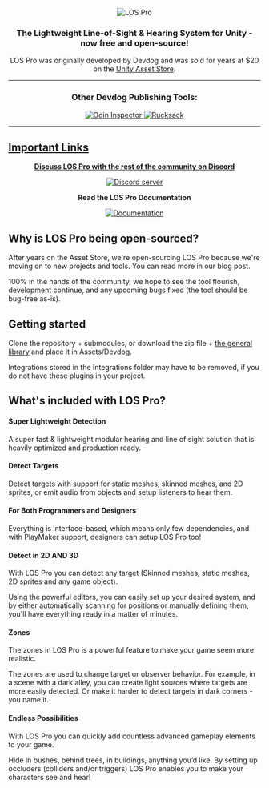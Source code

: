 <p align="center">
    <img src="https://i.imgur.com/WKtbFNZ.jpg" alt="LOS Pro">
</p>
<h3 align="center" style="text-align:center;">
	The Lightweight Line-of-Sight & Hearing System for Unity - now free and open-source!
</h3>
<p align="center">
	LOS Pro was originally developed by Devdog and was sold for years at $20 on the <a href="https://assetstore.unity.com/publishers/3727">Unity Asset Store</a>.
</p>

<hr>

<h3 align="center" style="text-align:center;">
	Other Devdog Publishing Tools:
</h3>
<p align="center">	
	<a href="https://odininspector.com" target="_blank">
		<img src="https://i.imgur.com/mIPtgxG.png" alt="Odin Inspector">
	</a>
	<a href="https://assetstore.unity.com/packages/templates/systems/rucksack-ultimate-inventory-system-114921" target="_blank">
		<img src="https://i.imgur.com/IxKDtuv.png" alt="Rucksack">
</p>
<hr>

## Important Links
<p align="center">
	<b>Discuss LOS Pro with the rest of the community on Discord</b></p>
<p align="center">
	<a href="https://discord.gg/AgDmStu">
		<img src="https://discordapp.com/api/guilds/355444042009673728/embed.png" alt="Discord server"></a></p>

<p align="center">
	<b>Read the LOS Pro Documentation</b></p>
<p align="center">
	<a href="https://los-pro-docs.readthedocs.io/en/latest/">
		<img src="https://i.imgur.com/0uTxaXy.png" alt="Documentation"></a></p>

## Why is LOS Pro being open-sourced?

After years on the Asset Store, we're open-sourcing LOS Pro because we're moving on to new projects and tools. You can read more in our blog post.

100% in the hands of the community, we hope to see the tool flourish, development continue, and any upcoming bugs fixed (the tool should be bug-free as-is).

## Getting started

Clone the repository + submodules, or download the zip file + [the general library](https://github.com/devdogio/general) and place it in Assets/Devdog.

Integrations stored in the Integrations folder may have to be removed, if you do not have these plugins in your project.

## What's included with LOS Pro?

#### Super Lightweight Detection
A super fast & lightweight modular hearing and line of sight solution that is heavily optimized and production ready. 

#### Detect Targets
Detect targets with support for static meshes, skinned meshes, and 2D sprites, or emit audio from objects and setup listeners to hear them.

#### For Both Programmers and Designers
Everything is interface-based, which means only few dependencies, and with PlayMaker support, designers can setup LOS Pro too!

#### Detect in 2D AND 3D
With LOS Pro you can detect any target (Skinned meshes, static meshes, 2D sprites and any game object).

Using the powerful editors, you can easily set up your desired system, and by either automatically scanning for positions or manually defining them, you'll have everything ready in a matter of minutes.

#### Zones
The zones in LOS Pro is a powerful feature to make your game seem more realistic.

The zones are used to change target or observer behavior. For example, in a scene with a dark alley, you can create light sources where targets are more easily detected. Or make it harder to detect targets in dark corners - you name it.

#### Endless Possibilities
With LOS Pro you can quickly add countless advanced gameplay elements to your game.

Hide in bushes, behind trees, in buildings, anything you’d like. By setting up occluders (colliders and/or triggers) LOS Pro enables you to make your characters see and hear!
